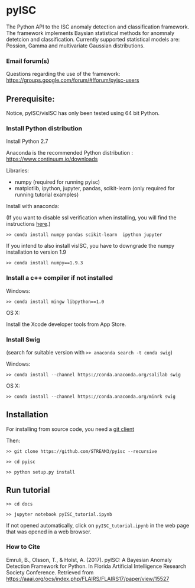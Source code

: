 # pyISC 

The Python API to the ISC anomaly detection and classification framework. The framework implements Baysian statistical methods for anomnaly detetcion and classification. Currently supported statistical models are: Possion, Gamma and multivariate Gaussian distributions.

### Email forum(s)

Questions regarding the use of the framework: https://groups.google.com/forum/#!forum/pyisc-users

## Prerequisite:

Notice, pyISC/visISC has only been tested using 64 bit Python.

### Install Python distribution 

Install Python 2.7

Anaconda is the recommended Python distribution : https://www.continuum.io/downloads

Libraries: 
- numpy (required for running pyisc)
- matplotlib, ipython, jupyter, pandas, scikit-learn (only required for running tutorial examples)

Install with anaconda:  

(If you want to disable ssl verification when installing, you will find the instructions <a href="https://docs.continuum.io/anaconda-repository/faq#how-do-i-disable-ssl-checking-on-package-installation">here</a>.)

`>> conda install numpy pandas scikit-learn  ipython jupyter`


If you intend to also install visISC, you have to downgrade the numpy installation to version 1.9

`>> conda install numpy==1.9.3`

### Install a c++ compiler if not installed

Windows:

`>> conda install mingw libpython==1.0`

OS X:

Install the Xcode developer tools from App Store.

### Install Swig

(search for suitable version with `>> anaconda search -t conda swig`)

Windows:

`>> conda install --channel https://conda.anaconda.org/salilab swig`

OS X:

`>> conda install --channel https://conda.anaconda.org/minrk swig`


## Installation

For installing from source code, you need a <a href="https://git-scm.com/downloads">git client</a>

Then:

`>> git clone https://github.com/STREAM3/pyisc --recursive`

`>> cd pyisc`

`>> python setup.py install`

## Run tutorial

`>> cd docs`

`>> jupyter notebook pyISC_tutorial.ipynb`

If not opened automatically, click on `pyISC_tutorial.ipynb` in the web page that was opened in a web browser.

### How to Cite 

Emruli, B., Olsson, T., & Holst, A. (2017).  pyISC: A Bayesian Anomaly Detection Framework for Python. In Florida Artificial Intelligence Research Society Conference. Retrieved from https://aaai.org/ocs/index.php/FLAIRS/FLAIRS17/paper/view/15527

